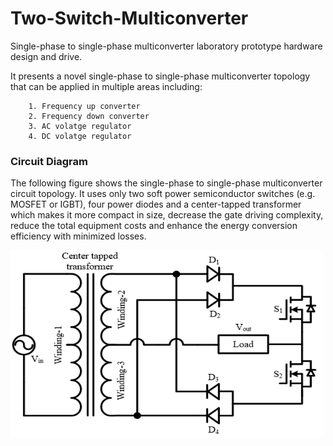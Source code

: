 # Two-Switch-Multiconverter
Single-phase to single-phase multiconverter laboratory prototype hardware design and drive.

It presents a novel single-phase to single-phase multiconverter topology that can be applied in multiple areas including:

        1. Frequency up converter
        2. Frequency down converter
        3. AC volatge regulator
        4. DC volatge regulator

### Circuit Diagram
The following figure shows the single-phase to single-phase multiconverter circuit topology. It uses only two soft power semiconductor switches (e.g. MOSFET or IGBT), four power diodes and a center-tapped transformer which makes it more compact in size, decrease the gate driving complexity, reduce the total equipment costs and enhance the energy conversion efficiency with minimized losses.

<img src="Images/image-1.png" width="500" height="300">
